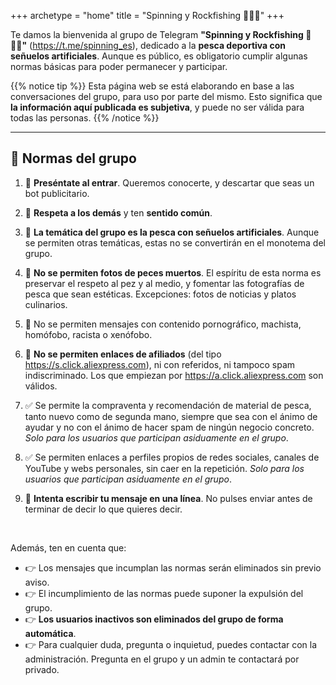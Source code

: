 +++
archetype = "home"
title = "Spinning y Rockfishing 🎣🇪🇸"
+++

Te damos la bienvenida al grupo de Telegram **"Spinning y Rockfishing 🎣🇪🇸"** (<https://t.me/spinning_es>), dedicado a la **pesca deportiva con señuelos artificiales**. Aunque es público, es obligatorio cumplir algunas normas básicas para poder permanecer y participar.


{{% notice tip %}}
Esta página web se está elaborando en base a las conversaciones del grupo, para uso por parte del mismo. Esto significa que **la información aquí publicada es subjetiva**, y puede no ser válida para todas las personas.
{{% /notice %}}

---

## 🚨 Normas del grupo

1. 👋 **Preséntate al entrar**. Queremos conocerte, y descartar que seas un bot publicitario.

2. 🤝 **Respeta a los demás** y ten **sentido común**.

3. 🎣 **La temática del grupo es la pesca con señuelos artificiales**. Aunque se permiten otras temáticas, estas no se convertirán en el monotema del grupo.

4. 🚫 **No se permiten fotos de peces muertos**. El espíritu de esta norma es preservar el respeto al pez y al medio, y fomentar las fotografías de pesca que sean estéticas. Excepciones: fotos de noticias y platos culinarios.

5. 🚫 No se permiten mensajes con contenido pornográfico, machista, homófobo, racista o xenófobo.

6. 🚫 **No se permiten enlaces de afiliados** (del tipo <https://s.click.aliexpress.com>), ni con referidos, ni tampoco spam indiscriminado. Los que empiezan por <https://a.click.aliexpress.com> son válidos.

7. ✅ Se permite la compraventa y recomendación de material de pesca, tanto nuevo como de segunda mano, siempre que sea con el ánimo de ayudar y no con el ánimo de hacer spam de ningún negocio concreto. *Solo para los usuarios que participan asiduamente en el grupo*.

8. ✅ Se permiten enlaces a perfiles propios de redes sociales, canales de YouTube y webs personales, sin caer en la repetición. *Solo para los usuarios que participan asiduamente en el grupo*.

9. 🙏 **Intenta escribir tu mensaje en una línea**. No pulses enviar antes de terminar de decir lo que quieres decir.

<br />

Además, ten en cuenta que:

- 👉 Los mensajes que incumplan las normas serán eliminados sin previo aviso.
- 👉 El incumplimiento de las normas puede suponer la expulsión del grupo.
- 👉 **Los usuarios inactivos son eliminados del grupo de forma automática**.
- 👉 Para cualquier duda, pregunta o inquietud, puedes contactar con la administración. Pregunta en el grupo y un admin te contactará por privado.

